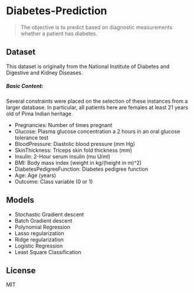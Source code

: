 # Diabetes-Prediction

> The objective is to predict based on diagnostic measurements whether a patient has diabetes.


## Dataset
This dataset is originally from the National Institute of Diabetes and Digestive and Kidney Diseases. 
##### Basic Content:
Several constraints were placed on the selection of these instances from a larger database. In particular, all patients here are females at least 21 years old of Pima Indian heritage.

- Pregnancies: Number of times pregnant
- Glucose: Plasma glucose concentration a 2 hours in an oral glucose tolerance test
- BloodPressure: Diastolic blood pressure (mm Hg)
- SkinThickness: Triceps skin fold thickness (mm)
- Insulin: 2-Hour serum insulin (mu U/ml)
- BMI: Body mass index (weight in kg/(height in m)^2)
- DiabetesPedigreeFunction: Diabetes pedigree function
- Age: Age (years)
- Outcome: Class variable (0 or 1)


## Models


- Stochastic Gradient descent
- Batch Gradient descent
- Polynomial Regression
- Lasso regularization
- Ridge regularization
- Logistic Regression
- Least Square Classification


## License

MIT

